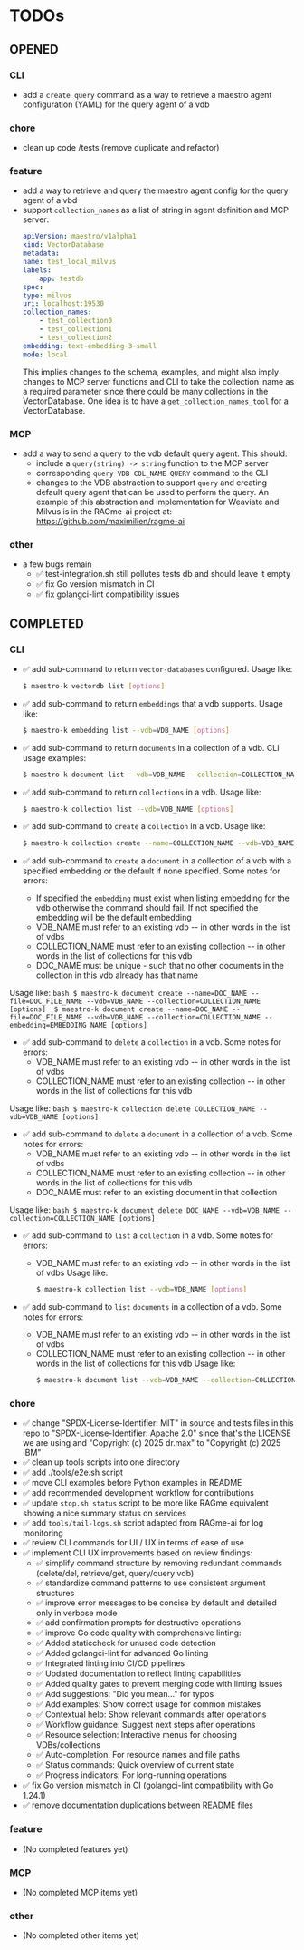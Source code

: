 # TODOs

## OPENED

### CLI
* add a `create query` command as a way to retrieve a maestro agent configuration (YAML) for the query agent of a vdb

### chore
* clean up code /tests (remove duplicate and refactor)

### feature
* add a way to retrieve and query the maestro agent config for the query agent of a vbd
* support `collection_names` as a list of string in agent definition and MCP server:
    ```yaml
    apiVersion: maestro/v1alpha1
    kind: VectorDatabase
    metadata:
    name: test_local_milvus
    labels:
        app: testdb
    spec:
    type: milvus
    uri: localhost:19530
    collection_names: 
        - test_collection0
        - test_collection1
        - test_collection2
    embedding: text-embedding-3-small
    mode: local
    ```
    This implies changes to the schema, examples, and might also imply changes to MCP server functions and CLI to take the collection_name as a required parameter since there could be many collections in the VectorDatabase. One idea is to have a `get_collection_names_tool` for a VectorDatabase.

### MCP
* add a way to send a query to the vdb default query agent. This should:
  - include a `query(string) -> string` function to the MCP server 
  - corresponding `query VDB COL_NAME QUERY` command to the CLI
  - changes to the VDB abstraction to support `query` and creating default query agent that can be used to perform the query. 
    An example of this abstraction and implementation for Weaviate and Milvus is in the RAGme-ai project at: https://github.com/maximilien/ragme-ai

### other
* a few bugs remain
  - ✅ test-integration.sh still pollutes tests db and should leave it empty
  - ✅ fix Go version mismatch in CI
  - ✅ fix golangci-lint compatibility issues

## COMPLETED

### CLI
* ✅ add sub-command to return `vector-databases` configured. Usage like:
    ```bash
    $ maestro-k vectordb list [options]
    ```

* ✅ add sub-command to return `embeddings` that a vdb supports. Usage like:
    ```bash
    $ maestro-k embedding list --vdb=VDB_NAME [options]
    ```

* ✅ add sub-command to return `documents` in a collection of a vdb. CLI usage examples:
    ```bash
    $ maestro-k document list --vdb=VDB_NAME --collection=COLLECTION_NAME [options]
    ```

* ✅ add sub-command to return `collections` in a vdb. Usage like:
    ```bash
    $ maestro-k collection list --vdb=VDB_NAME [options]
    ```

* ✅ add sub-command to `create` a `collection` in a vdb. Usage like:
    ```bash
    $ maestro-k collection create --name=COLLECTION_NAME --vdb=VDB_NAME [options]
    ```

* ✅ add sub-command to `create` a `document` in a collection of a vdb with a specified embedding or the default if none specified. Some notes for errors:
  - If specified the `embedding` must exist when listing embedding for the vdb otherwise the command should fail. If not specified the embedding will be the default embedding
  - VDB_NAME must refer to an existing vdb -- in other words in the list of vdbs
  - COLLECTION_NAME must refer to an existing collection -- in other words in the list of collections for this vdb
  - DOC_NAME must be unique - such that no other documents in the collection in this vdb already has that name

Usage like:
    ```bash
    $ maestro-k document create --name=DOC_NAME --file=DOC_FILE_NAME --vdb=VDB_NAME --collection=COLLECTION_NAME [options] 
    $ maestro-k document create --name=DOC_NAME --file=DOC_FILE_NAME --vdb=VDB_NAME --collection=COLLECTION_NAME --embedding=EMBEDDING_NAME [options]
    ```

* ✅ add sub-command to `delete` a `collection` in a vdb. Some notes for errors:
  - VDB_NAME must refer to an existing vdb -- in other words in the list of vdbs
  - COLLECTION_NAME must refer to an existing collection -- in other words in the list of collections for this vdb

Usage like:
    ```bash
    $ maestro-k collection delete COLLECTION_NAME --vdb=VDB_NAME [options]
    ```

* ✅ add sub-command to `delete` a `document` in a collection of a vdb. Some notes for errors:
  - VDB_NAME must refer to an existing vdb -- in other words in the list of vdbs
  - COLLECTION_NAME must refer to an existing collection -- in other words in the list of collections for this vdb
  - DOC_NAME must refer to an existing document in that collection

Usage like:
    ```bash
    $ maestro-k document delete DOC_NAME --vdb=VDB_NAME --collection=COLLECTION_NAME [options]
    ```

* ✅ add sub-command to `list` a `collection` in a vdb. Some notes for errors:
  - VDB_NAME must refer to an existing vdb -- in other words in the list of vdbs
Usage like:
    ```bash
    $ maestro-k collection list --vdb=VDB_NAME [options]
    ```

* ✅ add sub-command to `list` `documents` in a collection of a vdb. Some notes for errors:
  - VDB_NAME must refer to an existing vdb -- in other words in the list of vdbs
  - COLLECTION_NAME must refer to an existing collection -- in other words in the list of collections for this vdb
Usage like:
    ```bash
    $ maestro-k document list --vdb=VDB_NAME --collection=COLLECTION_NAME [options]
    ```

### chore
* ✅ change "SPDX-License-Identifier: MIT" in source and tests files in this repo to "SPDX-License-Identifier: Apache 2.0" since that's the LICENSE we are using and "Copyright (c) 2025 dr.max" to "Copyright (c) 2025 IBM"
* ✅ clean up tools scripts into one directory
* ✅ add ./tools/e2e.sh script
* ✅ move CLI examples before Python examples in README
* ✅ add recommended development workflow for contributions
* ✅ update `stop.sh status` script to be more like RAGme equivalent showing a nice summary status on services
* ✅ add `tools/tail-logs.sh` script adapted from RAGme-ai for log monitoring
* ✅ review CLI commands for UI / UX in terms of ease of use
* ✅ implement CLI UX improvements based on review findings:
  - ✅ simplify command structure by removing redundant commands (delete/del, retrieve/get, query/query vdb)
  - ✅ standardize command patterns to use consistent argument structures
  - ✅ improve error messages to be concise by default and detailed only in verbose mode
  - ✅ add confirmation prompts for destructive operations
  - ✅ improve Go code quality with comprehensive linting:
  - ✅ Added staticcheck for unused code detection
  - ✅ Added golangci-lint for advanced Go linting
  - ✅ Integrated linting into CI/CD pipelines
  - ✅ Updated documentation to reflect linting capabilities
  - ✅ Added quality gates to prevent merging code with linting issues
  - ✅ Add suggestions: "Did you mean..." for typos
  - ✅ Add examples: Show correct usage for common mistakes
  - ✅ Contextual help: Show relevant commands after operations
  - ✅ Workflow guidance: Suggest next steps after operations
  - ✅ Resource selection: Interactive menus for choosing VDBs/collections
  - ✅ Auto-completion: For resource names and file paths 
  - ✅ Status commands: Quick overview of current state
  - ✅ Progress indicators: For long-running operations
* ✅ fix Go version mismatch in CI (golangci-lint compatibility with Go 1.24.1)
* ✅ remove documentation duplications between README files

### feature
* (No completed features yet)

### MCP
* (No completed MCP items yet)

### other
* (No completed other items yet) 